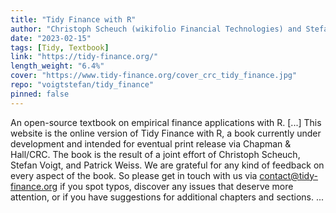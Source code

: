 ```yaml
---
title: "Tidy Finance with R"
author: "Christoph Scheuch (wikifolio Financial Technologies) and Stefan Voigt (University of Copenhagen and Danish Finance Institute) and Patrick Weiss (Reykjavik University and Vienna University of Economics and Business)"
date: "2023-02-15"
tags: [Tidy, Textbook]
link: "https://tidy-finance.org/"
length_weight: "6.4%"
cover: "https://www.tidy-finance.org/cover_crc_tidy_finance.jpg"
repo: "voigtstefan/tidy_finance"
pinned: false
---
```


An open-source textbook on empirical finance applications with R. [...] This website is the online version of Tidy Finance with R, a book currently under development and intended for eventual print release via Chapman & Hall/CRC. The book is the result of a joint effort of Christoph Scheuch, Stefan Voigt, and Patrick Weiss. We are grateful for any kind of feedback on every aspect of the book. So please get in touch with us via contact@tidy-finance.org if you spot typos, discover any issues that deserve more attention, or if you have suggestions for additional chapters and sections. ...
